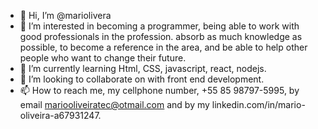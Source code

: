 - 👋 Hi, I’m @mariolivera
- 👀 I’m interested in becoming a programmer, being able to work with good professionals in the profession. absorb as much knowledge as possible, to become a reference in the area, and be able to help other people who want to change their future.
- 🌱 I’m currently learning Html, CSS, javascript, react, nodejs.
- 💞️ I’m looking to collaborate on with front end development.
- 📫 How to reach me, my cellphone number, +55 85 98797-5995, by email mariooliveiratec@otmail.com and by my linkedin.com/in/mario-oliveira-a67931247.
